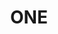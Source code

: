---
title: "ONE"
url: /karachi/one-shop-3-dilkusha-forum-plot-6-7-tariq-rd-co-operative-housing-society-delhi-chs-limit/
shop: clothes
---